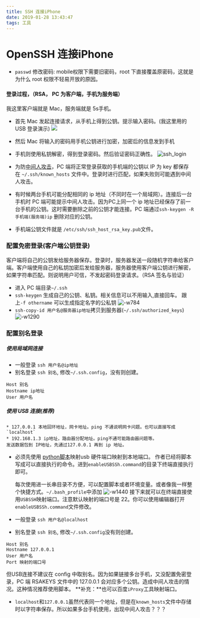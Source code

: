 ```yaml
---
title: SSH 连接iPhone
date: 2019-01-28 13:43:47
tags: 工具
---
```


# OpenSSH 连接iPhone
* `passwd` 修改密码: mobile权限下需要旧密码，root 下直接覆盖原密码，这就是为什么 root 权限不轻易开放的原因。
#### 登录过程，（RSA， PC 为客户端，手机为服务端）
我这里客户端就是 Mac，服务端就是 5s手机。
* 首先 Mac 发起连接请求，从手机上得到公钥。提示输入密码。(我这里用的 USB 登录演示)
![](http://plzdzm54a.bkt.clouddn.com/ssh_login_start.jpg)
* 然后 Mac 将输入的密码用手机公钥进行加密，加密后的信息发到手机
* 手机则使用私钥解密，得到登录密码。然后验证密码正确性。
![ssh_login](http://plzdzm54a.bkt.clouddn.com/ssh_login.gif)


* 为防[中间人攻击](https://roastduckcd.github.io/2019/01/28/中间人攻击/#more)，PC 端将正常登录获取的手机端的公钥以 IP 为 key 都保存在 `~/.ssh/known_hosts` 文件中。登录时进行匹配，如果失败则可能遇到中间人攻击。
* 有时候两台手机可能分配相同的 ip 地址（不同时在一个局域网）。连接后一台手机时 PC 端可能提示中间人攻击。因为PC上同一个 ip 地址已经保存了前一台手机的公钥。这时需要删除之前的公钥才能连接。PC 端通过`ssh-keygen -R 手机端(服务端)ip` 删除对应的公钥。
* 手机端公钥文件就是 `/etc/ssh/ssh_host_rsa_key.pub`文件。
### 配置免密登录(客户端公钥登录)
客户端将自己的公钥发给服务器保存。登录时，服务器发送一段随机字符串给客户端。客户端使用自己的私钥加密后发给服务器，服务器使用客户端公钥进行解密，如果字符串匹配。则说明用户可信，不发起密码登录请求。（RSA 签名与验证）
* 进入 PC 端目录`~/.ssh`
* `ssh-keygen` 生成自己的公钥、私钥。相关信息可以不用输入,直接回车。
跟上`-f othername` 可以生成指定名字的公私钥 ![-w784](http://plzdzm54a.bkt.clouddn.com/ssh-keygen.jpg)
* `ssh-copy-id 用户名@服务器ip地址`拷贝到服务器(`~/.ssh/authorized_keys`)
![-w1290](http://plzdzm54a.bkt.clouddn.com/ssh-copy-id.jpg)

### 配置别名登录
##### 使用局域网连接
* 一般登录 `ssh 用户名@ip地址`
* 别名登录 `ssh 别名`, 修改`~/.ssh.config`，没有则创建。

```
Host 别名
Hostname ip地址 
User 用户名
```
##### 使用 USB 连接(推荐)
```
* 127.0.0.1 本地回环地址，网卡地址。ping 不通说明网卡问题。也可以直接写成`localhost`
* 192.168.1.3 ip地址，路由器分配地址。ping不通可能路由器问题等。
发送数据包到 IP地址，先通过127.0.0.1 再到 ip 地址。
```
* 必须先使用 [python脚本](https://github.com/zqxiaojin/sshToIOS)映射usb 硬件端口映射到本地端口。
作者已经将脚本写成可以直接执行的命令。进到`enableUSBSSh.command`的目录下终端直接执行即可。

   每次使用进一长串目录不方便，可以配置脚本或者环境变量。或者像我一样整个快捷方式。`~/.bash_profile`中添加
![-w1440](http://plzdzm54a.bkt.clouddn.com/shell_alias.jpg)
接下来就可以在终端直接使用`USBSSH`映射端口。注意默认映射的端口号是 22。你可以使用编辑器打开`enableUSBSSh.command`文件修改。
* 一般登录 `ssh 用户名@localhost`
* 别名登录 `ssh 别名`, 修改`~/.ssh.config`没有则创建。
```
Host 别名
Hostname 127.0.0.1
User 用户名
Port 映射的端口号
```
但USB连接不建议在 config 中取别名。因为如果链接多台手机，又没配置免密登录，PC 端 RSAKEYS 文件中的 127.0.0.1 会对应多个公钥。造成中间人攻击的情况。这种情况推荐使用脚本。
**补充：**也可以百度`iProxy`工具映射端口。

   
* `localhost`和`127.0.0.1`虽然代表同一个地址，但是在`known_hosts`文件中存储时以字符串保存。所以如果多台手机使用，出现中间人攻击？？？
    
